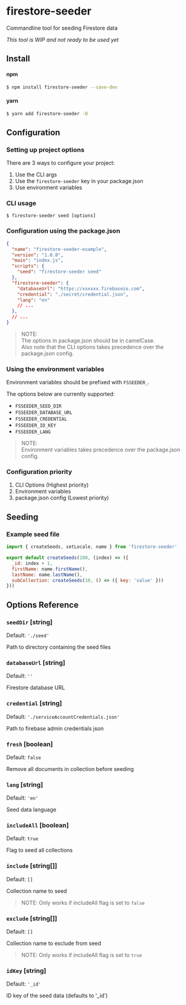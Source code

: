 # firestore-seeder

Commandline tool for seeding Firestore data

*This tool is WIP and not ready to be used yet*

## Install

#### npm

```bash
$ npm install firestore-seeder --save-dev
```

#### yarn

```bash
$ yarn add firestore-seeder -D
```

## Configuration

### Setting up project options

There are 3 ways to configure your project:

1. Use the CLI args
2. Use the `firestore-seeder` key in your package.json
3. Use environment variables

### CLI usage

```
$ firestore-seeder seed [options]
```

### Configuration using the package.json

```json
{
  "name": "firestore-seeder-example",
  "version": "1.0.0",
  "main": "index.js",
  "scripts": {
    "seed": "firestore-seeder seed"
  },
  "firestore-seeder": {
    "databaseUrl": "https://xxxxxx.firebaseio.com",
    "credential": "./secret/credential.json",
    "lang": "en"
    // ...
  },
  // ...
}
```

> NOTE:  
> The options in package.json should be in camelCase.  
> Also note that the CLI options takes precedence over the package.json config.

### Using the environment variables

Environment variables should be prefixed with `FSSEEDER_`.

The options below are currently supported:

- `FSSEEDER_SEED_DIR`
- `FSSEEDER_DATABASE_URL`
- `FSSEEDER_CREDENTIAL`
- `FSSEEDER_ID_KEY`
- `FSSEEDER_LANG`

> NOTE:  
> Environment variables takes precedence over the package.json config.

### Configuration priority

1. CLI Options (Highest priority)
2. Environment variables
3. package.json config (Lowest priority)

## Seeding

### Example seed file

```js
import { createSeeds, setLocale, name } from 'firestore-seeder'

export default createSeeds(100, (index) => ({
  _id: index + 1,
  firstName: name.firstName(),
  lastName: name.lastName(),
  subCollection: createSeeds(10, () => ({ key: 'value' }))
}))
```

## Options Reference

### `seedDir` [string]

Default: `'./seed'`

Path to directory containing the seed files

### `databaseUrl` [string]

Default: `''`

Firestore database URL

### `credential` [string]

Default: `'./serviceAccountCredentials.json'`

Path to firebase admin credentials json

### `fresh` [boolean]

Default: `false`

Remove all documents in collection before seeding

### `lang` [string]

Default: `'en'`

Seed data language

### `includeAll` [boolean]

Default: `true`

Flag to seed all collections

### `include` [string[]]

Default: `[]`

Collection name to seed
> NOTE: Only works if includeAll flag is set to `false`

### `exclude` [string[]]

Default: `[]`

Collection name to exclude from seed
> NOTE: Only works if includeAll flag is set to `true`

### `idKey` [string]

Default: `'_id'`

ID key of the seed data (defaults to '_id')
